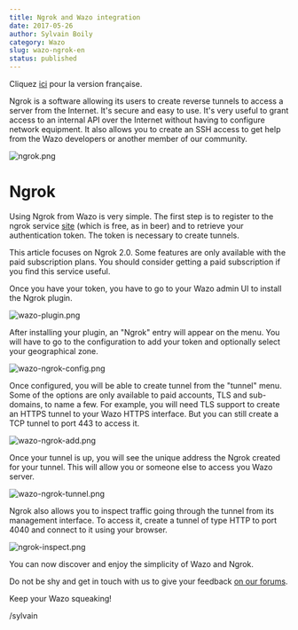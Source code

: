 ```yaml
---
title: Ngrok and Wazo integration
date: 2017-05-26
author: Sylvain Boily
category: Wazo
slug: wazo-ngrok-en
status: published
---
```


Cliquez [ici](https://wazo-platform.org/blog/wazo-ngrok-fr) pour la version française.

Ngrok is a software allowing its users to create reverse tunnels to access a server from the Internet. It's secure and easy to use. It's very useful to grant access to an internal API over the Internet without having to configure network equipment. It also allows you to create an SSH access to get help from the Wazo developers or another member of our community.

![ngrok.png](../static/images/blog/wazo-ngrok/ngrok.png 'Ngrok website')

# Ngrok

Using Ngrok from Wazo is very simple. The first step is to register to the ngrok service [site](https://ngrok.com) (which is free, as in beer) and to retrieve your authentication token. The token is necessary to create tunnels.

This article focuses on Ngrok 2.0. Some features are only available with the paid subscription plans. You should consider getting a paid subscription if you find this service useful.

Once you have your token, you have to go to your Wazo admin UI to install the Ngrok plugin.

![wazo-plugin.png](../static/images/blog/wazo-ngrok/wazo-plugin.png 'Wazo ngrok plugin')

After installing your plugin, an "Ngrok" entry will appear on the menu. You will have to go to the configuration to add your token and optionally select your geographical zone.

![wazo-ngrok-config.png](../static/images/blog/wazo-ngrok/wazo-ngrok-config.png 'Wazo ngrok config')

Once configured, you will be able to create tunnel from the "tunnel" menu. Some of the options are only available to paid accounts, TLS and sub-domains, to name a few. For example, you will need TLS support to create an HTTPS tunnel to your Wazo HTTPS interface. But you can still create a TCP tunnel to port 443 to access it.

![wazo-ngrok-add.png](../static/images/blog/wazo-ngrok/wazo-ngrok-add.png 'Wazo ngrok add tunnel')

Once your tunnel is up, you will see the unique address the Ngrok created for your tunnel. This will allow you or someone else to access you Wazo server.

![wazo-ngrok-tunnel.png](../static/images/blog/wazo-ngrok/wazo-ngrok-tunnel.png 'Wazo ngrok tunnel')

Ngrok also allows you to inspect traffic going through the tunnel from its management interface. To access it, create a tunnel of type HTTP to port 4040 and connect to it using your browser.

![ngrok-inspect.png](../static/images/blog/wazo-ngrok/ngrok-inspect.png 'Ngrok inspect')

You can now discover and enjoy the simplicity of Wazo and Ngrok.

Do not be shy and get in touch with us to give your feedback [on our forums](https://wazo-platform.discourse.group).

Keep your Wazo squeaking!

/sylvain

